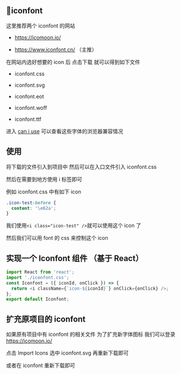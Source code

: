 ## iconfont

这里推荐两个 iconfont 的网站

- https://icomoon.io/

- https://www.iconfont.cn/ （主推）

在网站内选好想要的 icon 后 点击下载 就可以得到如下文件

- iconfont.css

- iconfont.svg

- iconfont.eot

- iconfont.woff

- iconfont.ttf

进入 <a href="https://caniuse.com/">can i use</a> 可以查看这些字体的浏览器兼容情况

## 使用

将下载的文件引入到项目中 然后可以在入口文件引入 iconfont.css

然后在需要到地方使用 i 标签即可

例如 iconfont.css 中有如下 icon

```css
.icon-test:before {
  content: '\e62a';
}
```

我们使用`<i class="icon-test" />`就可以使用这个 icon 了

然后我们可以用 font 的 css 来控制这个 icon

## 实现一个 Iconfont 组件 （基于 React）

```js
import React from 'react';
import './iconfont.css';
const Iconfont = ({ iconId, onClick }) => {
  return <i className={`icon-${iconId}`} onClick={onClick} />;
};
export default Iconfont;
```

## 扩充原项目的 iconfont

如果原有项目中有 iconfont 的相关文件 为了扩充新字体图标 我们可以登录 https://icomoon.io/

点击 Import Icons 选中 iconfont.svg 再重新下载即可

或者在 iconfont 重新下载即可
